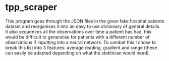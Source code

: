 # tpp_scraper

This program goes through the JSON files in the given fake hospital patients dataset and reorganises it into an easy to use dictionary of general details. It also sequences all the observations over time a patient has had, this would be difficult to generalise for patients with a different number of observations if inputting into a neural network. To combat this I chose to break this list into 3 features: average reading, gradient and range (these can easily be adapted depending on what the statitician would need).

